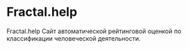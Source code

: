 # Fractal.help
Fractal.help Сайт  автоматической рейтинговой оценкой по классификации человеческой деятельности.
